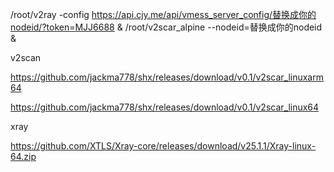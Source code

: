 /root/v2ray -config https://api.cjy.me/api/vmess_server_config/替换成你的nodeid/?token=MJJ6688 &
/root/v2scar_alpine --nodeid=替换成你的nodeid &

v2scan

https://github.com/jackma778/shx/releases/download/v0.1/v2scar_linuxarm64

https://github.com/jackma778/shx/releases/download/v0.1/v2scar_linux64

xray

https://github.com/XTLS/Xray-core/releases/download/v25.1.1/Xray-linux-64.zip
